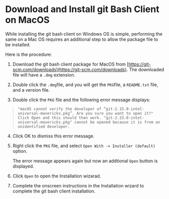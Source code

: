 # Download and Install git Bash Client on MacOS

While installing the git bash client on Windows OS is simple, performing the same on a Mac OS requires an additional step to allow the package file to be installed.

Here is the procedure:

1. Download the git bash client package for MacOS from [https://git-scm.com/downloads](https://git-scm.com/downloads). 
    The downloaded file will have a `.dmg` extension.
2. Double click the `.dmg`file, and you will get the `PKG`file, a `README.txt` file, and a version file.

3. Double click the `PKG` file and the following error message displays:
> `"macOS cannot verify the developer of “git-2.15.0-intel-universal-mavericks.pkg”. Are you sure you want to open it?" Click Open and this should then work.
"git-2.23.0-intel-universal-mavericks.pkg" cannot be opened because it is from an unidentified developer.`
>

4. Click OK to dismiss this error message.

5. Right click the `PKG` file, and select `Open With -> Installer (default)` option. 

    The error message appears again but now an addtional `Open` button is displayed.

6. Click `Open` to open the Installation wizarad. 

7. Complete the onscreen instructions in the Installation wizard to complete the git bash client installation.
